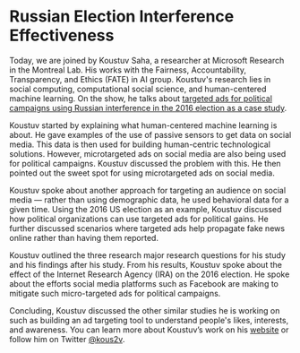 # Russian Election Interference Effectiveness

Today, we are joined by Koustuv Saha, a researcher at Microsoft Research in the Montreal Lab. His works with the Fairness, Accountability, Transparency, and Ethics (FATE) in AI group. Koustuv's research lies in social computing, computational social science, and human-centered machine learning. On the show, he talks about [targeted ads for political campaigns using Russian interference in the 2016 election as a case study](https://arxiv.org/abs/1808.09218).

Koustuv started by explaining what human-centered machine learning is about. He gave examples of the use of passive sensors to get data on social media. This data is then used for building human-centric technological solutions. However, microtargeted ads on social media are also being used for political campaigns. Koustuv discussed the problem with this. He then pointed out the sweet spot for using microtargeted ads on social media.

Koustuv spoke about another approach for targeting an audience on social media — rather than using demographic data, he used behavioral data for a given time. Using the 2016 US election as an example, Koustuv discussed how political organizations can use targeted ads for political gains. He further discussed scenarios where targeted ads help propagate fake news online rather than having them reported.

Koustuv outlined the three research major research questions for his study and his findings after his study. From his results, Koustuv spoke about the effect of the Internet Research Agency (IRA) on the 2016 election. He spoke about the efforts social media platforms such as Facebook are making to mitigate such micro-targeted ads for political campaigns.

Concluding, Koustuv discussed the other similar studies he is working on such as building an ad targeting tool to understand people's likes, interests, and awareness. You can learn more about Koustuv’s work on his [website](https://koustuv.com/) or follow him on Twitter [@kous2v](https://twitter.com/kous2v).